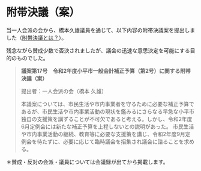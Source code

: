# 附帯決議（案）

当一人会派の会から、橋本久雄議員を通じて、以下内容の附帯決議案を提出しました（[附帯決議とは？](https://ja.wikipedia.org/wiki/%E9%99%84%E5%B8%AF%E6%B1%BA%E8%AD%B0)）。

残念ながら賛成少数で否決されましたが、議会の迅速な意思決定を可能にする目的のものでした。

> **議案第17号　令和2年度小平市一般会計補正予算（第2号）に関する附帯決議（案）**
> 
> 提出者：一人会派の会（橋本 久雄）
>
> 本議案については、市民生活や市内事業者を守るために必要な補正予算であるが、市民生活や市内事業活動の現状を鑑みるにさらなる早急な小平市独自の支援策を講ずることが不可欠であると考える。しかし、令和2年度6月定例会には新たな補正予算を上程しないとの説明があった。
市民生活や市内事業活動の継続、教育等に必要な支援策を講じ、令和2年度9月定例会を待たずに、必要に応じて臨時議会を招集され議会に諮ることを求める。

＊賛成・反対の会派・議員については会議録が出てから掲載します。